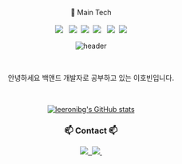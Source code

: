  <div align="center">

  🥇 Main Tech<br/><br/>
<img src="https://img.shields.io/badge/JAVA-007396?style=for-the-badge&logo=java&logoColor=white"> &nbsp;&nbsp;<img src="https://img.shields.io/badge/spring-6DB33F?style=for-the-badge&logo=spring&logoColor=white">&nbsp;&nbsp;<img src="https://img.shields.io/badge/javascript-F7DF1E?style=for-the-badge&logo=javascript&logoColor=black">&nbsp;&nbsp;<img src="https://img.shields.io/badge/node.js-339933?style=for-the-badge&logo=Node.js&logoColor=white"> &nbsp;&nbsp;<img src="https://img.shields.io/badge/MySQL-4479A1?style=for-the-badge&logo=MySQL&logoColor=white">&nbsp;&nbsp;<img src="https://img.shields.io/badge/github-181717?style=for-the-badge&logo=github&logoColor=white">



<!--
**leerobing/leerobing** is a ✨ _special_ ✨ repository because its `README.md` (this file) appears on your GitHub profile.

Here are some ideas to get you started:

- 🔭 I’m currently working on ...
- 🌱 I’m currently learning ...
- 👯 I’m looking to collaborate on ...
- 🤔 I’m looking for help with ...
- 💬 Ask me about ...
- 📫 How to reach me: ...
- 😄 Pronouns: ...
- ⚡ Fun fact: ...
-->
![header](https://capsule-render.vercel.app/api?type=Waving&&text=Deepdiver_engineer&fontColor=ffffff&fontSize=70&animation=fadeIn&fontAlignY=55)

   <br/>

   안녕하세요 백앤드 개발자로 공부하고 있는 이호빈입니다. 
 
  <br/>

[![leeronibg's GitHub stats](https://github-readme-stats.vercel.app/api?username=leerobing)](https://github.com/leerobing/github-readme-stats)

<h3 align="center">📫 Contact 📫</h3>
<div align="center">
  <a href="https://velog.io/@leerobing/posts">
    <img src="https://img.shields.io/badge/Velog-1EBC8F?style=for-the-badge&logo=velog&logoColor=white" />&nbsp
  </a>
  <a href="mailto:ghqls654@gmail.com">
    <img
      src="https://img.shields.io/badge/ghqls6543@gmail.com-D14836?style=for-the-badge&logo=gmail&logoColor=white"/>&nbsp
  </a>
</div>

</div>
